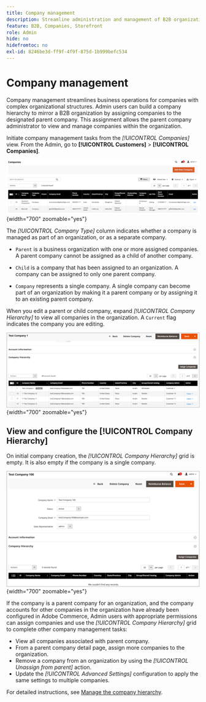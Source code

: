 ```yaml
---
title: Company management
description: Streamline administration and management of B2B organizations with complex operational models.
feature: B2B, Companies, Storefront
role: Admin
hide: no
hidefromtoc: no
exl-id: 8246be3d-ff9f-4f9f-875d-1b999befc534
---
```

# Company management

Company management streamlines business operations for companies with complex organizational structures. Admin users can build a company hierarchy to mirror a B2B organization by assigning companies to the designated parent company. This assignment allows the parent company administrator to view and manage companies within the organization.

Initiate company management tasks from the *[!UICONTROL Companies]* view. From the Admin, go to  **[!UICONTROL Customers]** > **[!UICONTROL Companies]**.

  ![B2B Manage Companies Grid](./assets/companies-grid-view.png){width="700" zoomable="yes"}

The *[!UICONTROL Company Type]* column indicates whether a company is managed as part of an organization, or as a separate company.

- `Parent` is a business organization with one or more assigned companies. A parent company cannot be assigned as a child of another company.

- `Child` is a company that has been assigned to an organization. A company can be assigned to only one parent company.

- `Company` represents a single company. A single company can become part of an organization by making it a parent company or by assigning it to an existing parent company.

When you edit a parent or child company, expand *[!UICONTROL Company Hierarchy]* to view all companies in the organization. A `Current` flag indicates the company you are editing.

   ![B2B Company Hierarchy grid](./assets/company-detail-hierarchy-current-flag.png){width="700" zoomable="yes"}

## View and configure the [!UICONTROL Company Hierarchy]

On initial company creation, the *[!UICONTROL Company Hierarchy]* grid is empty. It is also empty if the company is a single company.

![B2B Company Hierarchy Grid](./assets/company-hierarchy-grid.png){width="700" zoomable="yes"}

If the company is a parent company for an organization, and the company accounts for other companies in the organization have already been configured in Adobe Commerce, Admin users with appropriate permissions can assign companies and use the *[!UICONTROL Company Hierarchy]* grid to complete other company management tasks:

- View all companies associated with parent company.
- From a parent company detail page, assign more companies to the organization.
- Remove a company from an organization by using the *[!UICONTROL Unassign from parent]* action.
- Update the *[!UICONTROL Advanced Settings]* configuration to apply the same settings to multiple companies.

For detailed instructions, see [Manage the company hierarchy](manage-company-hierarchy.md).

